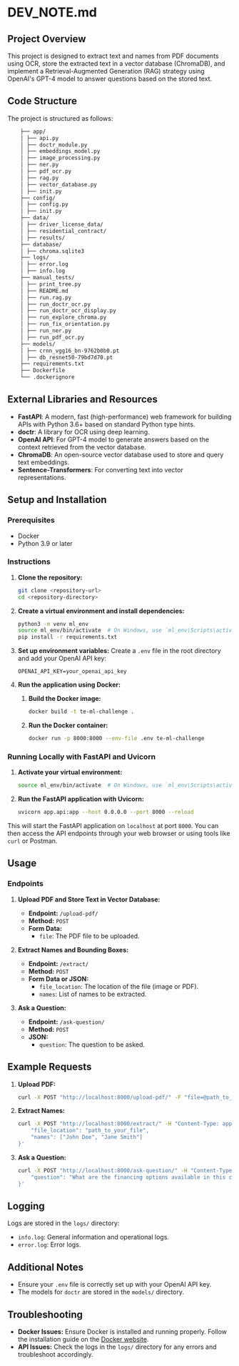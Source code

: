 # DEV_NOTE.md

## Project Overview

This project is designed to extract text and names from PDF documents using OCR, store the extracted text in a vector database (ChromaDB), and implement a Retrieval-Augmented Generation (RAG) strategy using OpenAI's GPT-4 model to answer questions based on the stored text.

## Code Structure

The project is structured as follows:

```bash
    ├── app/
    │ ├── api.py
    │ ├── doctr_module.py
    │ ├── embeddings_model.py
    │ ├── image_processing.py
    │ ├── ner.py
    │ ├── pdf_ocr.py
    │ ├── rag.py
    │ ├── vector_database.py
    │ ├── init.py
    ├── config/
    │ ├── config.py
    │ ├── init.py
    ├── data/
    │ ├── driver_license_data/
    │ ├── residential_contract/
    │ ├── results/
    ├── database/
    │ ├── chroma.sqlite3
    ├── logs/
    │ ├── error.log
    │ ├── info.log
    ├── manual_tests/
    │ ├── print_tree.py
    │ ├── README.md
    │ ├── run.rag.py
    │ ├── run_doctr_ocr.py
    │ ├── run_doctr_ocr_display.py
    │ ├── run_explore_chroma.py
    │ ├── run_fix_orientation.py
    │ ├── run_ner.py
    │ ├── run_pdf_ocr.py
    ├── models/
    │ ├── crnn_vgg16_bn-9762b0b0.pt
    │ ├── db_resnet50-79bd7d70.pt
    ├── requirements.txt
    ├── Dockerfile
    └── .dockerignore
```

## External Libraries and Resources

- **FastAPI**: A modern, fast (high-performance) web framework for building APIs with Python 3.6+ based on standard Python type hints.
- **doctr**: A library for OCR using deep learning.
- **OpenAI API**: For GPT-4 model to generate answers based on the context retrieved from the vector database.
- **ChromaDB**: An open-source vector database used to store and query text embeddings.
- **Sentence-Transformers**: For converting text into vector representations.

## Setup and Installation

### Prerequisites

- Docker
- Python 3.9 or later

### Instructions

1. **Clone the repository:**
    ```bash
    git clone <repository-url>
    cd <repository-directory>
    ```

2. **Create a virtual environment and install dependencies:**
    ```bash
    python3 -m venv ml_env
    source ml_env/bin/activate  # On Windows, use `ml_env\Scripts\activate`
    pip install -r requirements.txt
    ```

3. **Set up environment variables:**
    Create a `.env` file in the root directory and add your OpenAI API key:
    ```env
    OPENAI_API_KEY=your_openai_api_key
    ```

4. **Run the application using Docker:**

    1. **Build the Docker image:**
        ```bash
        docker build -t te-ml-challenge .
        ```

    2. **Run the Docker container:**
        ```bash
        docker run -p 8000:8000 --env-file .env te-ml-challenge
        ```

### Running Locally with FastAPI and Uvicorn

1. **Activate your virtual environment:**
    ```bash
    source ml_env/bin/activate  # On Windows, use `ml_env\Scripts\activate`
    ```

2. **Run the FastAPI application with Uvicorn:**
    ```bash
    uvicorn app.api:app --host 0.0.0.0 --port 8000 --reload
    ```

This will start the FastAPI application on `localhost` at port `8000`. You can then access the API endpoints through your web browser or using tools like `curl` or Postman.

## Usage

### Endpoints

1. **Upload PDF and Store Text in Vector Database:**
    - **Endpoint:** `/upload-pdf/`
    - **Method:** `POST`
    - **Form Data:** 
        - `file`: The PDF file to be uploaded.

2. **Extract Names and Bounding Boxes:**
    - **Endpoint:** `/extract/`
    - **Method:** `POST`
    - **Form Data or JSON:** 
        - `file_location`: The location of the file (image or PDF).
        - `names`: List of names to be extracted.

3. **Ask a Question:**
    - **Endpoint:** `/ask-question/`
    - **Method:** `POST`
    - **JSON:** 
        - `question`: The question to be asked.

## Example Requests

1. **Upload PDF:**
    ```bash
    curl -X POST "http://localhost:8000/upload-pdf/" -F "file=@path_to_your_pdf_file.pdf"
    ```

2. **Extract Names:**
    ```bash
    curl -X POST "http://localhost:8000/extract/" -H "Content-Type: application/json" -d '{
        "file_location": "path_to_your_file",
        "names": ["John Doe", "Jane Smith"]
    }'
    ```

3. **Ask a Question:**
    ```bash
    curl -X POST "http://localhost:8000/ask-question/" -H "Content-Type: application/json" -d '{
        "question": "What are the financing options available in this contract?"
    }'
    ```

## Logging

Logs are stored in the `logs/` directory:
- `info.log`: General information and operational logs.
- `error.log`: Error logs.

## Additional Notes

- Ensure your `.env` file is correctly set up with your OpenAI API key.
- The models for `doctr` are stored in the `models/` directory.

## Troubleshooting

- **Docker Issues:** Ensure Docker is installed and running properly. Follow the installation guide on the [Docker website](https://docs.docker.com/get-docker/).
- **API Issues:** Check the logs in the `logs/` directory for any errors and troubleshoot accordingly.

